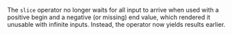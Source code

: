 The `slice` operator no longer waits for all input to arrive when used with a
positive begin and a negative (or missing) end value, which rendered it unusable
with infinite inputs. Instead, the operator now yields results earlier.
